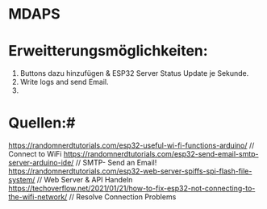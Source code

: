 # MDAPS










# Erweitterungsmöglichkeiten:
1. Buttons dazu hinzufügen & ESP32 Server Status Update je Sekunde.
2. Write logs and send Email.
3.

# Quellen:#
https://randomnerdtutorials.com/esp32-useful-wi-fi-functions-arduino/                       // Connect to WiFi
https://randomnerdtutorials.com/esp32-send-email-smtp-server-arduino-ide/                   // SMTP- Send an Email!
https://randomnerdtutorials.com/esp32-web-server-spiffs-spi-flash-file-system/              // Web Server & API Handeln
https://techoverflow.net/2021/01/21/how-to-fix-esp32-not-connecting-to-the-wifi-network/    // Resolve Connection Problems

